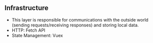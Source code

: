 ## Infrastructure

* This layer is responsible for communications with the outside world (sending requests/receiving responses) and storing local data.
* HTTP: Fetch API
* State Management: Vuex


